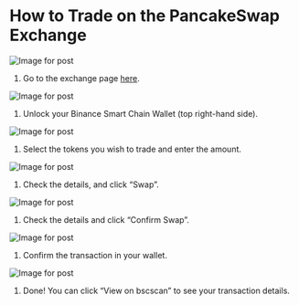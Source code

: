 # How to Trade on the PancakeSwap Exchange

![Image for post](https://miro.medium.com/max/1400/0*C0Ng5_d1hK28qMMh)

1. Go to the exchange page [here](https://exchange.pancakeswap.finance/#/swap).

![Image for post](https://miro.medium.com/max/512/0*roteFKZKRqO-IWYU)

1. Unlock your Binance Smart Chain Wallet \(top right-hand side\).

![Image for post](https://miro.medium.com/max/1400/0*H5TedYqYQFb5oiO0)

1. Select the tokens you wish to trade and enter the amount.

![Image for post](https://miro.medium.com/max/1400/0*AgCzp3NqkIudgyWQ)

1. Check the details, and click “Swap”.

![Image for post](https://miro.medium.com/max/1400/0*qmhlA7jFOwtIKJ8t)

1. Check the details and click “Confirm Swap”.

![Image for post](https://miro.medium.com/max/1400/0*CMDlQd_FEWa6koea)

1. Confirm the transaction in your wallet.

![Image for post](https://miro.medium.com/max/1400/0*wHVyuL-WED_T3wiZ)

1. Done! You can click “View on bscscan” to see your transaction details.

